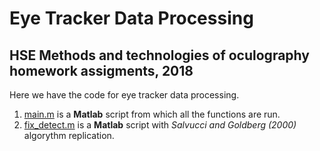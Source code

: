 # Eye Tracker Data Processing 
## HSE Methods and technologies of oculography homework assigments, 2018

Here we have the code for eye tracker data processing.

1. [main.m](https://github.com/BasilMinkov/Eye-Tracker-Data/blob/master/main.m) is a **Matlab** script from which all the functions are run.  
2. [fix_detect.m](https://github.com/BasilMinkov/Eye-Tracker-Data/blob/master/fix_detect.m) is a **Matlab** 
script with *Salvucci and Goldberg (2000)* algorythm replication.